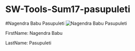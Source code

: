 # SW-Tools-Sum17-pasupuleti

#Nagendra Babu Pasupuleti
![Nagendra Babu Pasupuleti](http://i64.tinypic.com/2rhw742.jpg)

FirstName: Nagendra Babu  

LastName: Pasupuleti 
